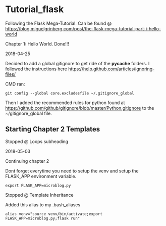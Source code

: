 # Tutorial_flask

Following the Flask Mega-Tutorial. Can be found @ https://blog.miguelgrinberg.com/post/the-flask-mega-tutorial-part-i-hello-world

Chapter 1: Hello World. Done!!!

2018-04-25

Decided to add a global gitignore to get ride of the __pycache__ folders.
I followed the instructions here
https://help.github.com/articles/ignoring-files/

CMD ran:

    git config --global core.excludesfile ~/.gitignore_global

Then I added the recommended rules for python found at https://github.com/github/gitignore/blob/master/Python.gitignore to the
~/gitignore_global file.

## Starting Chapter 2 Templates

Stopped @ Loops subheading

2018-05-03

Continuing chapter 2

Dont forget everytime you need to setup the venv and setup the FLASK_APP
environment variable.

    export FLASK_APP=microblog.py

Stopped @ Template Inheritance

Added this alias to my .bash_aliases

    alias venv="source venv/bin/activate;export FLASK_APP=microblog.py;flask run"
